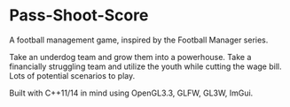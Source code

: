 # Pass-Shoot-Score
A football management game, inspired by the Football Manager series.

Take an underdog team and grow them into a powerhouse. Take a financially struggling team and utilize the youth while cutting the wage bill. Lots of potential scenarios to play.

Built with C++11/14 in mind using OpenGL3.3, GLFW, GL3W, ImGui.
